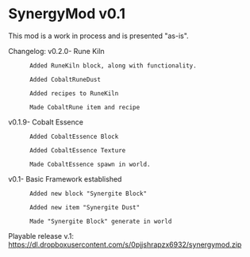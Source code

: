 
SynergyMod v0.1
==========
This mod is a work in process and is presented "as-is".

Changelog:
v0.2.0- Rune Kiln
          
          Added RuneKiln block, along with functionality.
          
          Added CobaltRuneDust
          
          Added recipes to RuneKiln
          
          Made CobaltRune item and recipe



v0.1.9- Cobalt Essence
        
          Added CobaltEssence Block
     
          Added CobaltEssence Texture
     
          Made CobaltEssence spawn in world.



v0.1- Basic Framework established
     
          Added new block "Synergite Block"
      
          Added new item "Synergite Dust"
      
          Made "Synergite Block" generate in world
          
          



Playable release v.1: https://dl.dropboxusercontent.com/s/0pjjshrapzx6932/synergymod.zip
